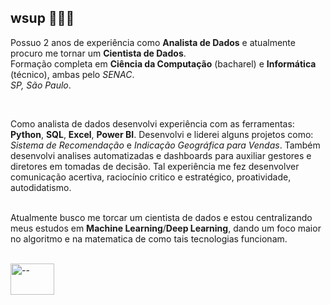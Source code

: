 ## wsup 🦹🏽‍♀️

Possuo 2 anos de experiência como **Analista de Dados** e atualmente procuro me tornar um **Cientista de Dados**.<br>
Formação completa em **Ciência da Computação** (bacharel) e **Informática** (técnico), ambas pelo *SENAC*.<br>
*SP, São Paulo*.<br>

<br>

Como analista de dados desenvolvi experiência com as ferramentas: **Python**, **SQL**, **Excel**, **Power BI**. Desenvolvi e liderei alguns projetos como: *Sistema de Recomendação* e *Indicação Geográfica para Vendas*. Também desenvolvi analises automatizadas e dashboards para auxiliar gestores e diretores em tomadas de decisão. Tal experiência me fez desenvolver comunicação acertiva, raciocínio critico e estratégico, proatividade, autodidatismo.<br><br>

Atualmente busco me torcar um cientista de dados e estou centralizando meus estudos em **Machine Learning**/**Deep Learning**, dando um foco maior no algoritmo e na matematica de como tais tecnologias funcionam.<br><br>

<a href="https://www.linkedin.com/in/richard-jorge-santino-a094b921b/" target="_blank"><img align="center" alt="--" height="50" width="70" src="https://cdn.jsdelivr.net/gh/devicons/devicon/icons/linkedin/linkedin-original.svg" target="_blank"></a>     
